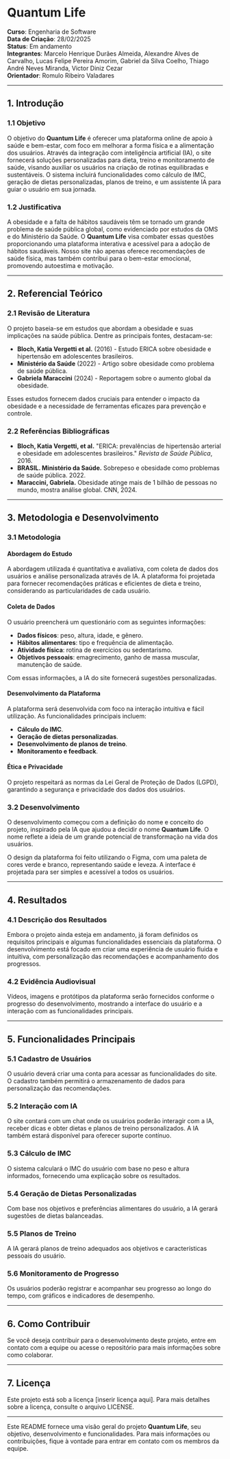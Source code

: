 # Quantum Life 

**Curso**: Engenharia de Software  
**Data de Criação**: 28/02/2025  
**Status**: Em andamento  
**Integrantes**: Marcelo Henrique Durães Almeida, Alexandre Alves de Carvalho, Lucas Felipe Pereira Amorim, Gabriel da Silva Coelho, Thiago André Neves Miranda, Victor Diniz Cezar  
**Orientador**: Romulo Ribeiro Valadares

---

## 1. Introdução

### 1.1 Objetivo
O objetivo do **Quantum Life** é oferecer uma plataforma online de apoio à saúde e bem-estar, com foco em melhorar a forma física e a alimentação dos usuários. Através da integração com inteligência artificial (IA), o site fornecerá soluções personalizadas para dieta, treino e monitoramento de saúde, visando auxiliar os usuários na criação de rotinas equilibradas e sustentáveis. O sistema incluirá funcionalidades como cálculo de IMC, geração de dietas personalizadas, planos de treino, e um assistente IA para guiar o usuário em sua jornada.

### 1.2 Justificativa
A obesidade e a falta de hábitos saudáveis têm se tornado um grande problema de saúde pública global, como evidenciado por estudos da OMS e do Ministério da Saúde. O **Quantum Life** visa combater essas questões proporcionando uma plataforma interativa e acessível para a adoção de hábitos saudáveis. Nosso site não apenas oferece recomendações de saúde física, mas também contribui para o bem-estar emocional, promovendo autoestima e motivação.

---

## 2. Referencial Teórico

### 2.1 Revisão de Literatura
O projeto baseia-se em estudos que abordam a obesidade e suas implicações na saúde pública. Dentre as principais fontes, destacam-se:
- **Bloch, Katia Vergetti et al.** (2016) - Estudo ERICA sobre obesidade e hipertensão em adolescentes brasileiros.
- **Ministério da Saúde** (2022) - Artigo sobre obesidade como problema de saúde pública.
- **Gabriela Maraccini** (2024) - Reportagem sobre o aumento global da obesidade.

Esses estudos fornecem dados cruciais para entender o impacto da obesidade e a necessidade de ferramentas eficazes para prevenção e controle.

### 2.2 Referências Bibliográficas
- **Bloch, Katia Vergetti, et al.** "ERICA: prevalências de hipertensão arterial e obesidade em adolescentes brasileiros." *Revista de Saúde Pública*, 2016.
- **BRASIL. Ministério da Saúde.** Sobrepeso e obesidade como problemas de saúde pública. 2022.
- **Maraccini, Gabriela.** Obesidade atinge mais de 1 bilhão de pessoas no mundo, mostra análise global. CNN, 2024.

---

## 3. Metodologia e Desenvolvimento

### 3.1 Metodologia

#### Abordagem do Estudo
A abordagem utilizada é quantitativa e avaliativa, com coleta de dados dos usuários e análise personalizada através de IA. A plataforma foi projetada para fornecer recomendações práticas e eficientes de dieta e treino, considerando as particularidades de cada usuário.

#### Coleta de Dados
O usuário preencherá um questionário com as seguintes informações:
- **Dados físicos**: peso, altura, idade, e gênero.
- **Hábitos alimentares**: tipo e frequência de alimentação.
- **Atividade física**: rotina de exercícios ou sedentarismo.
- **Objetivos pessoais**: emagrecimento, ganho de massa muscular, manutenção de saúde.

Com essas informações, a IA do site fornecerá sugestões personalizadas.

#### Desenvolvimento da Plataforma
A plataforma será desenvolvida com foco na interação intuitiva e fácil utilização. As funcionalidades principais incluem:
- **Cálculo do IMC**.
- **Geração de dietas personalizadas**.
- **Desenvolvimento de planos de treino**.
- **Monitoramento e feedback**.

#### Ética e Privacidade
O projeto respeitará as normas da Lei Geral de Proteção de Dados (LGPD), garantindo a segurança e privacidade dos dados dos usuários.

### 3.2 Desenvolvimento

O desenvolvimento começou com a definição do nome e conceito do projeto, inspirado pela IA que ajudou a decidir o nome **Quantum Life**. O nome reflete a ideia de um grande potencial de transformação na vida dos usuários.

O design da plataforma foi feito utilizando o Figma, com uma paleta de cores verde e branco, representando saúde e leveza. A interface é projetada para ser simples e acessível a todos os usuários.

---

## 4. Resultados

### 4.1 Descrição dos Resultados
Embora o projeto ainda esteja em andamento, já foram definidos os requisitos principais e algumas funcionalidades essenciais da plataforma. O desenvolvimento está focado em criar uma experiência de usuário fluida e intuitiva, com personalização das recomendações e acompanhamento dos progressos.

### 4.2 Evidência Audiovisual
Vídeos, imagens e protótipos da plataforma serão fornecidos conforme o progresso do desenvolvimento, mostrando a interface do usuário e a interação com as funcionalidades principais.

---

## 5. Funcionalidades Principais

### 5.1 Cadastro de Usuários
O usuário deverá criar uma conta para acessar as funcionalidades do site. O cadastro também permitirá o armazenamento de dados para personalização das recomendações.

### 5.2 Interação com IA
O site contará com um chat onde os usuários poderão interagir com a IA, receber dicas e obter dietas e planos de treino personalizados. A IA também estará disponível para oferecer suporte contínuo.

### 5.3 Cálculo de IMC
O sistema calculará o IMC do usuário com base no peso e altura informados, fornecendo uma explicação sobre os resultados.

### 5.4 Geração de Dietas Personalizadas
Com base nos objetivos e preferências alimentares do usuário, a IA gerará sugestões de dietas balanceadas.

### 5.5 Planos de Treino
A IA gerará planos de treino adequados aos objetivos e características pessoais do usuário.

### 5.6 Monitoramento de Progresso
Os usuários poderão registrar e acompanhar seu progresso ao longo do tempo, com gráficos e indicadores de desempenho.

---

## 6. Como Contribuir

Se você deseja contribuir para o desenvolvimento deste projeto, entre em contato com a equipe ou acesse o repositório para mais informações sobre como colaborar.

---

## 7. Licença

Este projeto está sob a licença [inserir licença aqui]. Para mais detalhes sobre a licença, consulte o arquivo LICENSE.

---

Este README fornece uma visão geral do projeto **Quantum Life**, seu objetivo, desenvolvimento e funcionalidades. Para mais informações ou contribuições, fique à vontade para entrar em contato com os membros da equipe.
